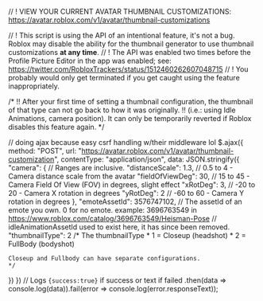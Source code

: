 // ! VIEW YOUR CURRENT AVATAR THUMBNAIL CUSTOMIZATIONS: https://avatar.roblox.com/v1/avatar/thumbnail-customizations

// ! This script is using the API of an intentional feature, it's not a bug. Roblox may disable the ability for the thumbnail generator to use thumbnail customizations **at any time**.
// ! The API was enabled two times before the Profile Picture Editor in the app was enabled; see: https://twitter.com/RobloxTrackers/status/1512460262607048715
// ! You probably would only get terminated if you get caught using the feature inappropriately.

/*
!! After your first time of setting a thumbnail configuration, the thumbnail of that type can not go back to how it was originally.
!! (i.e.: using Idle Animations, camera position). It can only be temporarily reverted if Roblox disables this feature again.
*/

// doing ajax because easy csrf handling w/their middleware lol
$.ajax({
  method: "POST",
  url: "https://avatar.roblox.com/v1/avatar/thumbnail-customization",
  contentType: "application/json",
  data: JSON.stringify({
    "camera": {
        // Ranges are inclusive.
        "distanceScale": 1.3, // 0.5 to 4 - Camera distance scale from the avatar
        "fieldOfViewDeg": 30, // 15 to 45 - Camera Field Of View (FOV) in degrees, slight effect
        "xRotDeg": 3, // -20 to 20 - Camera X rotation in degrees
        "yRotDeg": 2 // -60 to 60 - Camera Y rotation in degrees
    },
    "emoteAssetId": 3576747102, // The assetId of an emote you own. 0 for no emote. example: 3696763549 in https://www.roblox.com/catalog/3696763549/Heisman-Pose
    // idleAnimationAssetId used to exist here, it has since been removed.
    "thumbnailType": 2 /* The thumbnailType
    * 1 = Closeup (headshot)
    * 2 = FullBody (bodyshot)
    
    Closeup and Fullbody can have separate configurations.
    */
  })
})
// Logs `{success:true}` if success or text if failed
.then(data => console.log(data)).fail(error => console.log(error.responseText));
